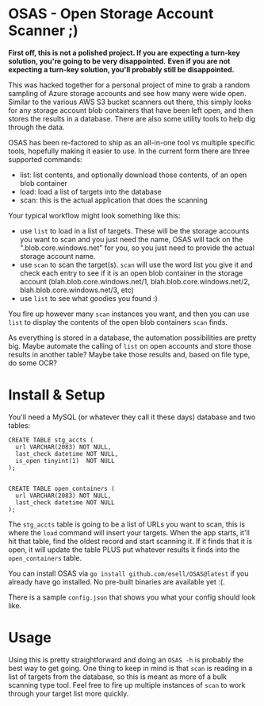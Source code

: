 # OSAS - Open Storage Account Scanner ;)

**First off, this is not a polished project. If you are expecting a turn-key solution, you're going to be very disappointed.**
**Even if you are not expecting a turn-key solution, you'll probably still be disappointed.**

This was hacked together for a personal project of mine to grab a random sampling of Azure storage accounts and see how many were wide open.
Similar to the various AWS S3 bucket scanners out there, this simply looks for any storage account blob containers that have been left open, and then stores the results in a database. There are also some utility tools to help dig through the data. 


OSAS has been re-factored to ship as an all-in-one tool vs multiple specific tools, hopefully making it easier to use. In the current form there
are three supported commands:

* list: list contents, and optionally download those contents, of an open blob container
* load: load a list of targets into the database
* scan: this is the actual application that does the scanning

Your typical workflow might look something like this:

* use `list` to load in a list of targets. These will be the storage accounts you want to scan and you just need the name, OSAS will tack on the ".blob.core.windows.net" for you, so you just need to provide the actual storage account name.
* use `scan` to scan the target(s). `scan` will use the word list you give it and check each entry to see if it is an open blob container in the storage account (blah.blob.core.windows.net/1, blah.blob.core.windows.net/2, blah.blob.core.windows.net/3, etc)
* use `list` to see what goodies you found :)


You fire up however many `scan` instances you want, and then you can use `list` to display the contents of the open blob containers `scan` finds.

As everything is stored in a database, the automation possibilities are pretty big. Maybe automate the calling of `list` on open accounts and store those results in another table? Maybe take those results and, based on file type, do some OCR? 


# Install & Setup

You'll need a MySQL (or whatever they call it these days) database and two tables:

    CREATE TABLE stg_accts (
      url VARCHAR(2083) NOT NULL,
      last_check datetime NOT NULL,
      is_open tinyint(1)  NOT NULL
    );


    CREATE TABLE open_containers (
      url VARCHAR(2083) NOT NULL,
      last_check datetime NOT NULL
    );


The `stg_accts` table is going to be a list of URLs you want to scan, this is where the `load` command will insert your targets. When the app starts, it'll
hit that table, find the oldest record and start scanning it. If it finds that it is open, it will update the
table PLUS put whatever results it finds into the `open_containers` table.

You can install OSAS via `go install github.com/esell/OSAS@latest` if you already have go installed. No pre-built binaries are available yet :(.

There is a sample `config.json` that shows you what your config should look like.


# Usage

Using this is pretty straightforward and doing an `OSAS -h` is probably the best way to get going. One thing to keep in mind is that `scan` is reading in a 
list of targets from the database, so this is meant as more of a bulk scanning type tool. Feel free to fire up multiple instances of `scan` to work through
your target list more quickly.
